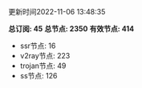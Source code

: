 更新时间2022-11-06 13:48:35

**总订阅: 45**
**总节点: 2350**
**有效节点: 414**
- ssr节点: 16
- v2ray节点: 223
- trojan节点: 49
- ss节点: 126
